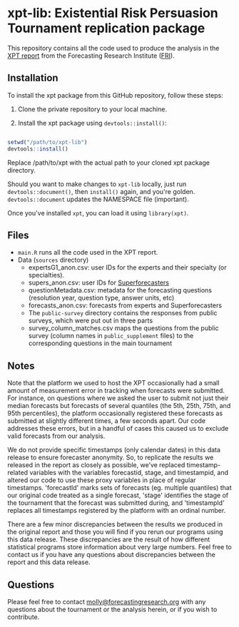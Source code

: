 xpt-lib: Existential Risk Persuasion Tournament replication package
================

<!-- badges: start -->

<!-- badges: end -->

This repository contains all the code used to produce the analysis in the
[XPT report](https://forecastingresearch.org/s/XPT.pdf) from the Forecasting
Research Institute ([FRI](https://forecastingresearch.org/)).

## Installation

To install the xpt package from this GitHub repository, follow these steps:

1. Clone the private repository to your local machine.

2. Install the xpt package using `devtools::install()`:

```R

setwd("/path/to/xpt-lib")
devtools::install()
```

Replace /path/to/xpt with the actual path to your cloned xpt package directory.

Should you want to make changes to `xpt-lib` locally, just run
`devtools::document()`, then `install()` again, and you're golden.
`devtools::document` updates the NAMESPACE file (important).

Once you've installed `xpt`, you can load it using `library(xpt)`.

## Files

- `main.R` runs all the code used in the XPT report.
- Data (`sources` directory)
    - expertsG1_anon.csv: user IDs for the experts and their specialty (or specialties).
    - supers_anon.csv: user IDs for [Superforecasters](https://goodjudgment.com/services/custom-superforecasts/)
    - questionMetadata.csv: metadata for the forecasting questions (resolution year, question type, answer units, etc)
    - forecasts_anon.csv: forecasts from experts and Superforecasters
    - The `public-survey` directory contains the responses from public surveys, which were put out in three parts
    - survey_column_matches.csv maps the questions from the public survey (column names in `public_supplement` files) to the corresponding questions in the main tournament

## Notes

Note that the platform we used to host the XPT occasionally had a small amount of measurement error in tracking when forecasts were submitted. For instance, on questions where we asked the user to submit not just their median forecasts but forecasts of several quantiles (the 5th, 25th, 75th, and 95th percentiles), the platform occasionally registered these forecasts as submitted at slightly different times, a few seconds apart. Our code addresses these errors, but in a handful of cases this caused us to exclude valid forecasts from our analysis.

We do not provide specific timestamps (only calendar dates) in this data release to ensure forecaster anonymity. So, to replicate the results we released in the report as closely as possible, we’ve replaced timestamp-related variables with the variables forecastid, stage, and timestampid, and altered our code to use these proxy variables in place of regular timestamps. 'forecastId' marks sets of forecasts (eg. multiple quantiles) that our original code treated as a single forecast, 'stage' identifies the stage of the tournament that the forecast was submitted during, and 'timestampId' replaces all timestamps registered by the platform with an ordinal number.

There are a few minor discrepancies between the results we produced in the original report and those you will find if you rerun our programs using this data release. These discrepancies are the result of how different statistical programs store information about very large numbers. Feel free to contact us if you have any questions about discrepancies between the report and this data release.

## Questions

Please feel free to contact molly@forecastingresearch.org with any questions
about the tournament or the analysis herein, or if you wish to contribute.
